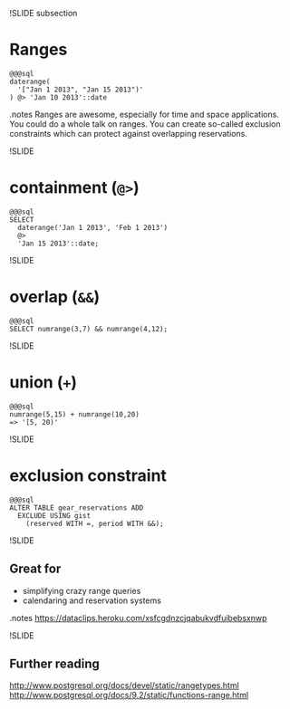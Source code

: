 !SLIDE subsection
# Ranges
    @@@sql
    daterange(
      '["Jan 1 2013", "Jan 15 2013")'
    ) @> 'Jan 10 2013'::date

.notes Ranges are awesome, especially for time and space applications. You could do a whole talk on ranges. You can create so-called exclusion constraints which can protect against overlapping reservations.

!SLIDE
# containment (`@>`)
    @@@sql
    SELECT 
      daterange('Jan 1 2013', 'Feb 1 2013') 
      @> 
      'Jan 15 2013'::date;

!SLIDE
# overlap (`&&`)
    @@@sql
    SELECT numrange(3,7) && numrange(4,12);

!SLIDE
# union (`+`)
    @@@sql
    numrange(5,15) + numrange(10,20)
    => '[5, 20)'

!SLIDE
# exclusion constraint
    @@@sql
    ALTER TABLE gear_reservations ADD
      EXCLUDE USING gist 
        (reserved WITH =, period WITH &&);

!SLIDE
## Great for

* simplifying crazy range queries
* calendaring and reservation systems

.notes https://dataclips.heroku.com/xsfcgdnzcjqabukvdfuibebsxnwp

!SLIDE
## Further reading

http://www.postgresql.org/docs/devel/static/rangetypes.html
http://www.postgresql.org/docs/9.2/static/functions-range.html